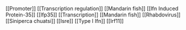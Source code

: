 [[Promoter]]
[[Transcription regulation]]
[[Mandarin fish]]
[[Ifn Induced Protein-35]]
[[Ifp35]]
[[Transcription]]
[[Mandarin fish]]
[[Rhabdovirus]]
[[Siniperca chuatsi]]
[[Isre]]
[[Type I Ifn]]
[[Irf11]]
